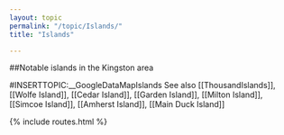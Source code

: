 ```yaml
---
layout: topic
permalink: "/topic/Islands/"
title: "Islands"

---
```


##Notable islands in the Kingston area

#INSERTTOPIC:__GoogleDataMapIslands
See also [[ThousandIslands]], [[Wolfe Island]], [[Cedar Island]], [[Garden Island]], [[Milton Island]], [[Simcoe Island]], [[Amherst Island]], [[Main Duck Island]]

{% include routes.html %}
